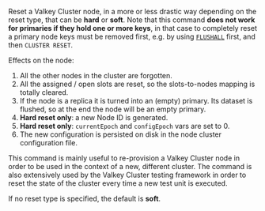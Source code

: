 Reset a Valkey Cluster node, in a more or less drastic way depending on the
reset type, that can be **hard** or **soft**. Note that this command
**does not work for primaries if they hold one or more keys**, in that case
to completely reset a primary node keys must be removed first, e.g. by using [`FLUSHALL`](flushall.md) first,
and then `CLUSTER RESET`.

Effects on the node:

1. All the other nodes in the cluster are forgotten.
2. All the assigned / open slots are reset, so the slots-to-nodes mapping is totally cleared.
3. If the node is a replica it is turned into an (empty) primary. Its dataset is flushed, so at the end the node will be an empty primary.
4. **Hard reset only**: a new Node ID is generated.
5. **Hard reset only**: `currentEpoch` and `configEpoch` vars are set to 0.
6. The new configuration is persisted on disk in the node cluster configuration file.

This command is mainly useful to re-provision a Valkey Cluster node
in order to be used in the context of a new, different cluster. The command
is also extensively used by the Valkey Cluster testing framework in order to
reset the state of the cluster every time a new test unit is executed.

If no reset type is specified, the default is **soft**.
